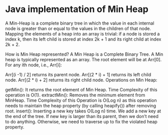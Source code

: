 # Java implementation of Min Heap 

A Min-Heap is a complete binary tree in which the value in each internal node is greater than or equal to the values in the children of that node.
Mapping the elements of a heap into an array is trivial: if a node is stored a index k, then its left child is stored at index 2k + 1 and its right child at index 2k + 2.





How is Min Heap represented?
A Min Heap is a Complete Binary Tree. A Min heap is typically represented as an array. The root element will be at Arr[0]. For any ith node, i.e., Arr[i]:

Arr[(i -1) / 2] returns its parent node.
Arr[(2 * i) + 1] returns its left child node.
Arr[(2 * i) + 2] returns its right child node.
Operations on Min Heap:

getMin(): It returns the root element of Min Heap. Time Complexity of this operation is O(1).
extractMin(): Removes the minimum element from MinHeap. Time Complexity of this Operation is O(Log n) as this operation needs to maintain the heap property (by calling heapify()) after removing root.
insert(): Inserting a new key takes O(Log n) time. We add a new key at the end of the tree. If new key is larger than its parent, then we don’t need to do anything. Otherwise, we need to traverse up to fix the violated heap property.


